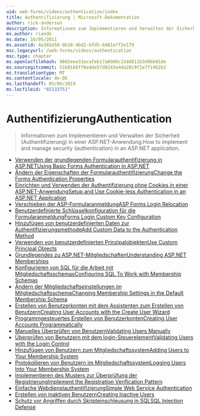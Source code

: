 ```yaml
---
uid: web-forms/videos/authentication/index
title: Authentifizierung | Microsoft-Dokumentation
author: rick-anderson
description: Informationen zum Implementieren und Verwalten der Sicherheit (Authentifizierung) in einer ASP.NET-Anwendung.
ms.author: riande
ms.date: 10/05/2011
ms.assetid: 4a365e58-9b18-4bd2-bfd5-6981e7f2e179
msc.legacyurl: /web-forms/videos/authentication
msc.type: chapter
ms.openlocfilehash: 9802eee31ecafeb17a09d6c154d811b3d0bb01de
ms.sourcegitcommit: 51b01b6ff8edde57d8243e4da28c9f1e7f1962b2
ms.translationtype: MT
ms.contentlocale: de-DE
ms.lasthandoff: 05/06/2019
ms.locfileid: "65133751"
---
```

# <a name="authentication"></a><span data-ttu-id="5fb3c-103">Authentifizierung</span><span class="sxs-lookup"><span data-stu-id="5fb3c-103">Authentication</span></span>

> <span data-ttu-id="5fb3c-104">Informationen zum Implementieren und Verwalten der Sicherheit (Authentifizierung) in einer ASP.NET-Anwendung.</span><span class="sxs-lookup"><span data-stu-id="5fb3c-104">How to implement and manage security (authentication) in an ASP.NET application.</span></span>

- [<span data-ttu-id="5fb3c-105">Verwenden der grundlegenden Formularauthentifizierung in ASP.NET</span><span class="sxs-lookup"><span data-stu-id="5fb3c-105">Using Basic Forms Authentication in ASP.NET</span></span>](using-basic-forms-authentication-in-aspnet.md)
- [<span data-ttu-id="5fb3c-106">Ändern der Eigenschaften der Formularauthentifizierung</span><span class="sxs-lookup"><span data-stu-id="5fb3c-106">Change the Forms Authentication Properties</span></span>](how-to-change-the-forms-authentication-properties.md)
- [<span data-ttu-id="5fb3c-107">Einrichten und Verwenden der Authentifizierung ohne Cookies in einer ASP.NET-Anwendung</span><span class="sxs-lookup"><span data-stu-id="5fb3c-107">Setup and Use Cookie-less Authentication in an ASP.NET Application</span></span>](how-to-setup-and-use-cookie-less-authentication-in-an-aspnet-application.md)
- [<span data-ttu-id="5fb3c-108">Verschieben der ASP-Formularanmeldung</span><span class="sxs-lookup"><span data-stu-id="5fb3c-108">ASP Forms Login Relocation</span></span>](asp-forms-login-relocation.md)
- [<span data-ttu-id="5fb3c-109">Benutzerdefinierte Schlüsselkonfiguration für die Formularanmeldung</span><span class="sxs-lookup"><span data-stu-id="5fb3c-109">Forms Login Custom Key Configuration</span></span>](forms-login-custom-key-configuration.md)
- [<span data-ttu-id="5fb3c-110">Hinzufügen von benutzerdefinierten Daten zur Authentifizierungsmethode</span><span class="sxs-lookup"><span data-stu-id="5fb3c-110">Add Custom Data to the Authentication Method</span></span>](add-custom-data-to-the-authentication-method.md)
- [<span data-ttu-id="5fb3c-111">Verwenden von benutzerdefinierten Prinzipalobjekten</span><span class="sxs-lookup"><span data-stu-id="5fb3c-111">Use Custom Principal Objects</span></span>](use-custom-principal-objects.md)
- [<span data-ttu-id="5fb3c-112">Grundlegendes zu ASP.NET-Mitgliedschaften</span><span class="sxs-lookup"><span data-stu-id="5fb3c-112">Understanding ASP.NET Memberships</span></span>](understanding-aspnet-memberships.md)
- [<span data-ttu-id="5fb3c-113">Konfigurieren von SQL für die Arbeit mit Mitgliedschaftsschemas</span><span class="sxs-lookup"><span data-stu-id="5fb3c-113">Configuring SQL To Work with Membership Schemas</span></span>](configuring-sql-to-work-with-membership-schemas.md)
- [<span data-ttu-id="5fb3c-114">Ändern der Mitgliedschaftseinstellungen im Mitgliedschaftsschema</span><span class="sxs-lookup"><span data-stu-id="5fb3c-114">Changing Membership Settings in the Default Membership Schema</span></span>](changing-membership-settings-in-the-default-membership-schema.md)
- [<span data-ttu-id="5fb3c-115">Erstellen von Benutzerkonten mit dem Assistenten zum Erstellen von Benutzern</span><span class="sxs-lookup"><span data-stu-id="5fb3c-115">Creating User Accounts with the Create User Wizard</span></span>](creating-user-accounts-with-the-create-user-wizard.md)
- [<span data-ttu-id="5fb3c-116">Programmgesteuertes Erstellen von Benutzerkonten</span><span class="sxs-lookup"><span data-stu-id="5fb3c-116">Creating User Accounts Programmatically</span></span>](creating-user-accounts-programmatically.md)
- [<span data-ttu-id="5fb3c-117">Manuelles Überprüfen von Benutzern</span><span class="sxs-lookup"><span data-stu-id="5fb3c-117">Validating Users Manually</span></span>](validating-users-manually.md)
- [<span data-ttu-id="5fb3c-118">Überprüfen von Benutzern mit dem login-Steuerelement</span><span class="sxs-lookup"><span data-stu-id="5fb3c-118">Validating Users with the Login Control</span></span>](validating-users-with-the-login-control.md)
- [<span data-ttu-id="5fb3c-119">Hinzufügen von Benutzern zum Mitgliedschaftssystem</span><span class="sxs-lookup"><span data-stu-id="5fb3c-119">Adding Users to Your Membership System</span></span>](adding-users-to-your-membership-system.md)
- [<span data-ttu-id="5fb3c-120">Protokollieren von Benutzern im Mitgliedschaftssystem</span><span class="sxs-lookup"><span data-stu-id="5fb3c-120">Logging Users Into Your Membership System</span></span>](logging-users-into-your-membership-system.md)
- [<span data-ttu-id="5fb3c-121">Implementieren des Musters zur Überprüfung der Registrierung</span><span class="sxs-lookup"><span data-stu-id="5fb3c-121">Implement the Registration Verification Pattern</span></span>](implement-the-registration-verification-pattern.md)
- [<span data-ttu-id="5fb3c-122">Einfache Webdienstauthentifizierung</span><span class="sxs-lookup"><span data-stu-id="5fb3c-122">Simple Web Service Authentication</span></span>](simple-web-service-authentication.md)
- [<span data-ttu-id="5fb3c-123">Erstellen von inaktiven Benutzern</span><span class="sxs-lookup"><span data-stu-id="5fb3c-123">Creating Inactive Users</span></span>](creating-inactive-users.md)
- [<span data-ttu-id="5fb3c-124">Schutz vor Angriffen durch Skripteinschleusung in SQL</span><span class="sxs-lookup"><span data-stu-id="5fb3c-124">SQL Injection Defense</span></span>](sql-injection-defense.md)
